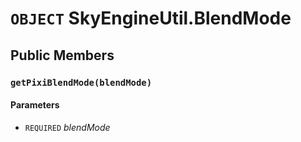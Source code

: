 # `OBJECT` SkyEngineUtil.BlendMode

## Public Members

### `getPixiBlendMode(blendMode)`
#### Parameters
* `REQUIRED` *blendMode*
